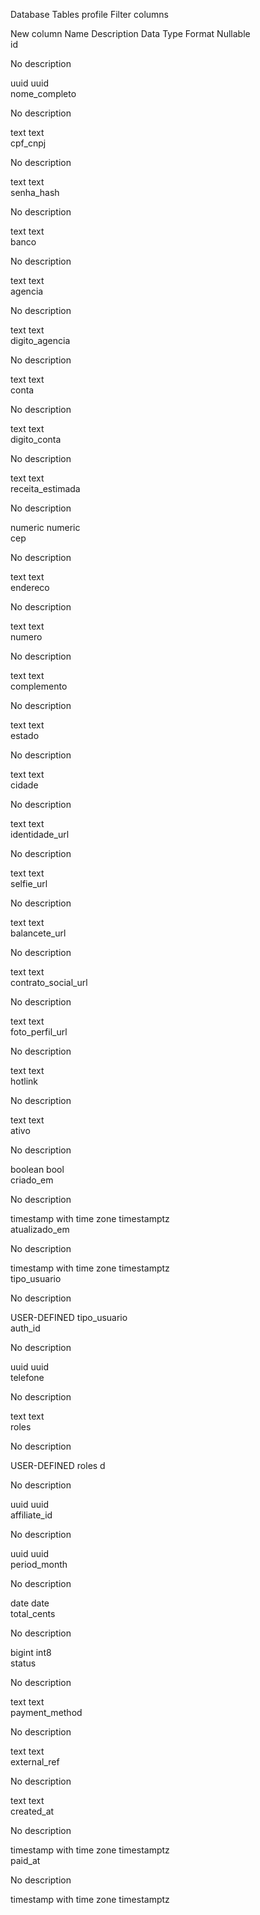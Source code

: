 Database Tables
profile
Filter columns

New column
Name	Description	Data Type	Format	Nullable	
id

No description

uuid	uuid		
nome_completo

No description

text	text		
cpf_cnpj

No description

text	text		
senha_hash

No description

text	text		
banco

No description

text	text		
agencia

No description

text	text		
digito_agencia

No description

text	text		
conta

No description

text	text		
digito_conta

No description

text	text		
receita_estimada

No description

numeric	numeric		
cep

No description

text	text		
endereco

No description

text	text		
numero

No description

text	text		
complemento

No description

text	text		
estado

No description

text	text		
cidade

No description

text	text		
identidade_url

No description

text	text		
selfie_url

No description

text	text		
balancete_url

No description

text	text		
contrato_social_url

No description

text	text		
foto_perfil_url

No description

text	text		
hotlink

No description

text	text		
ativo

No description

boolean	bool		
criado_em

No description

timestamp with time zone	timestamptz		
atualizado_em

No description

timestamp with time zone	timestamptz		
tipo_usuario

No description

USER-DEFINED	tipo_usuario		
auth_id

No description

uuid	uuid		
telefone

No description

text	text		
roles

No description

USER-DEFINED	roles
d

No description

uuid	uuid		
affiliate_id

No description

uuid	uuid		
period_month

No description

date	date		
total_cents

No description

bigint	int8		
status

No description

text	text		
payment_method

No description

text	text		
external_ref

No description

text	text		
created_at

No description

timestamp with time zone	timestamptz		
paid_at

No description

timestamp with time zone	timestamptz		
